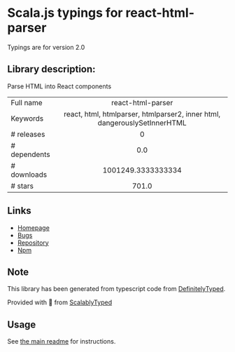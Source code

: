 
# Scala.js typings for react-html-parser

Typings are for version 2.0

## Library description:
Parse HTML into React components

|                    |                 |
| ------------------ | :-------------: |
| Full name          | react-html-parser |
| Keywords           | react, html, htmlparser, htmlparser2, inner html, dangerouslySetInnerHTML |
| # releases         | 0 |
| # dependents       | 0.0 |
| # downloads        | 1001249.3333333334 |
| # stars            | 701.0 |

## Links
- [Homepage](https://github.com/wrakky/react-html-parser#readme)
- [Bugs](https://github.com/wrakky/react-html-parser/issues)
- [Repository](https://github.com/wrakky/react-html-parser)
- [Npm](https://www.npmjs.com/package/react-html-parser)
    


## Note
This library has been generated from typescript code from [DefinitelyTyped](https://definitelytyped.org).

Provided with :purple_heart: from [ScalablyTyped](https://github.com/oyvindberg/ScalablyTyped)

## Usage
See [the main readme](../../readme.md) for instructions.


